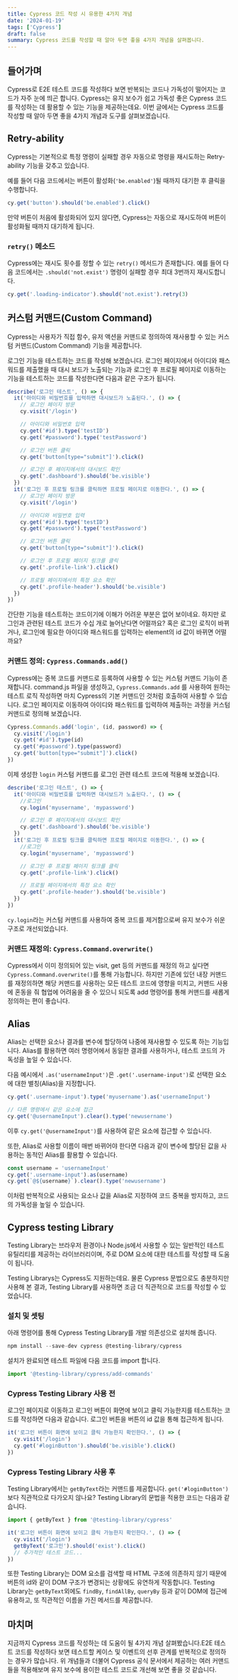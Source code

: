 ```yaml
---
title: Cypress 코드 작성 시 유용한 4가지 개념
date: '2024-01-19'
tags: ['Cypress']
draft: false
summary: Cypress 코드를 작성할 때 알아 두면 좋을 4가지 개념을 살펴봅니다.
---
```


## 들어가며

Cypress로 E2E 테스트 코드를 작성하다 보면 반복되는 코드나 가독성이 떨어지는 코드가 자주 눈에 띄곤 합니다. Cypress는 유지 보수가 쉽고 가독성 좋은 Cypress 코드를 작성하는 데 활용할 수 있는 기능을 제공하는데요. 이번 글에서는 Cypress 코드를 작성할 때 알아 두면 좋을 4가지 개념과 도구를 살펴보겠습니다.

## Retry-ability

Cypress는 기본적으로 특정 명령이 실패할 경우 자동으로 명령을 재시도하는 Retry-ability 기능을 갖추고 있습니다.

예를 들어 다음 코드에서는 버튼이 활성화(`'be.enabled'`)될 때까지 대기한 후 클릭을 수행합니다.

```js
cy.get('button').should('be.enabled').click()
```

만약 버튼이 처음에 활성화되어 있지 않다면, Cypress는 자동으로 재시도하여 버튼이 활성화될 때까지 대기하게 됩니다.

### `retry()` 메소드

Cypress에는 재시도 횟수를 정할 수 있는 `retry()` 메서드가 존재합니다. 예를 들어 다음 코드에서는 `.should('not.exist')` 명령이 실패할 경우 최대 3번까지 재시도합니다.

```js
cy.get('.loading-indicator').should('not.exist').retry(3)
```

## 커스텀 커맨드(Custom Command)

Cypress는 사용자가 직접 함수, 유저 액션을 커맨드로 정의하여 재사용할 수 있는 커스텀 커맨드(Custom Command) 기능을 제공합니다.

로그인 기능을 테스트하는 코드를 작성해 보겠습니다. 로그인 페이지에서 아이디와 패스워드를 제출했을 때 대시 보드가 노출되는 기능과 로그인 후 프로필 페이지로 이동하는 기능을 테스트하는 코드를 작성한다면 다음과 같은 구조가 됩니다.

```js
describe('로그인 테스트', () => {
  it('아이디와 비밀번호를 입력하면 대시보드가 노출된다.', () => {
    // 로그인 페이지 방문
    cy.visit('/login')

    // 아이디와 비밀번호 입력
    cy.get('#id').type('testID')
    cy.get('#password').type('testPassword')

    // 로그인 버튼 클릭
    cy.get('button[type="submit"]').click()

    // 로그인 후 페이지에서의 대시보드 확인
    cy.get('.dashboard').should('be.visible')
  })
  it('로그인 후 프로필 링크를 클릭하면 프로필 페이지로 이동한다.', () => {
    // 로그인 페이지 방문
    cy.visit('/login')

    // 아이디와 비밀번호 입력
    cy.get('#id').type('testID')
    cy.get('#password').type('testPassword')

    // 로그인 버튼 클릭
    cy.get('button[type="submit"]').click()

    // 로그인 후 프로필 페이지 링크를 클릭
    cy.get('.profile-link').click()

    // 프로필 페이지에서의 특정 요소 확인
    cy.get('.profile-header').should('be.visible')
  })
})
```

간단한 기능을 테스트하는 코드이기에 이해가 어려운 부분은 없어 보이네요. 하지만 로그인과 관련된 테스트 코드가 수십 개로 늘어난다면 어떨까요? 혹은 로그인 로직이 바뀌거나, 로그인에 필요한 아이디와 패스워드를 입력하는 element의 id 값이 바뀌면 어떨까요?

### 커맨드 정의: `Cypress.Commands.add()`

Cypress에는 중복 코드를 커맨드로 등록하여 사용할 수 있는 커스텀 커맨드 기능이 존재합니다. command.js 파일을 생성하고, `Cypress.Commands.add` 를 사용하여 원하는 테스트 로직 작성하면 마치 Cypress의 기본 커맨드인 것처럼 호출하여 사용할 수 있습니다. 로그인 페이지로 이동하여 아이디와 패스워드를 입력하여 제출하는 과정을 커스텀 커맨드로 정의해 보겠습니다.

```js
Cypress.Commands.add('login', (id, password) => {
  cy.visit('/login')
  cy.get('#id').type(id)
  cy.get('#password').type(password)
  cy.get('button[type="submit"]').click()
})
```

이제 생성한 `login` 커스텀 커맨드를 로그인 관련 테스트 코드에 적용해 보겠습니다.

```js
describe('로그인 테스트', () => {
  it('아이디와 비밀번호를 입력하면 대시보드가 노출된다.', () => {
    //로그인
    cy.login('myusername', 'mypassword')

    // 로그인 후 페이지에서의 대시보드 확인
    cy.get('.dashboard').should('be.visible')
  })
  it('로그인 후 프로필 링크를 클릭하면 프로필 페이지로 이동한다.', () => {
    //로그인
    cy.login('myusername', 'mypassword')

    // 로그인 후 프로필 페이지 링크를 클릭
    cy.get('.profile-link').click()

    // 프로필 페이지에서의 특정 요소 확인
    cy.get('.profile-header').should('be.visible')
  })
})
```

`cy.login`라는 커스텀 커맨드를 사용하여 중복 코드를 제거함으로써 유지 보수가 쉬운 구조로 개선되었습니다.

### 커맨드 재정의: `Cypress.Command.overwrite()`

Cypress에서 이미 정의되어 있는 visit, get 등의 커맨드를 재정의 하고 싶다면 `Cypress.Command.overwrite()`를 통해 가능합니다. 하지만 기존에 있던 내장 커맨드를 재정의하면 해당 커맨드를 사용하는 모든 테스트 코드에 영향을 미치고, 커맨드 사용에 혼동을 줘 협업에 어려움을 줄 수 있으니 되도록 add 명령어를 통해 커맨드를 새롭게 정의하는 편이 좋습니다.

## Alias

Alias는 선택한 요소나 결과를 변수에 할당하여 나중에 재사용할 수 있도록 하는 기능입니다. Alias를 활용하면 여러 명령어에서 동일한 결과를 사용하거나, 테스트 코드의 가독성을 높일 수 있습니다.

다음 예시에서 `.as('usernameInput')`은 `.get('.username-input')`로 선택한 요소에 대한 별칭(Alias)을 지정합니다.

```js
cy.get('.username-input').type('myusername').as('usernameInput')

// 다른 명령에서 같은 요소에 접근
cy.get('@usernameInput').clear().type('newusername')
```

이후 `cy.get('@usernameInput')`를 사용하여 같은 요소에 접근할 수 있습니다.

또한, Alias로 사용할 이름이 매번 바뀌어야 한다면 다음과 같이 변수에 할당된 값을 사용하는 동적인 Alias를 활용할 수 있습니다.

```js
const username = 'usernameInput'
cy.get('.username-input').as(username)
cy.get(`@${username}`).clear().type('newusername')
```

이처럼 반복적으로 사용되는 요소나 값을 Alias로 지정하여 코드 중복을 방지하고, 코드의 가독성을 높일 수 있습니다.

## Cypress testing Library

Testing Library는 브라우저 환경이나 Node.js에서 사용할 수 있는 일반적인 테스트 유틸리티를 제공하는 라이브러리이며, 주로 DOM 요소에 대한 테스트를 작성할 때 도움이 됩니다.

Testing Librarys는 Cypress도 지원하는데요. 물론 Cypress 문법으로도 충분하지만 사용해 본 결과, Testing Library를 사용하면 조금 더 직관적으로 코드를 작성할 수 있었습니다.

### 설치 및 셋팅

아래 명령어를 통해 Cypress Testing Library를 개발 의존성으로 설치해 줍니다.

```js
npm install --save-dev cypress @testing-library/cypress
```

설치가 완료되면 테스트 파일에 다음 코드를 import 합니다.

```js
import '@testing-library/cypress/add-commands'
```

### Cypress Testing Library 사용 전

로그인 페이지로 이동하고 로그인 버튼이 화면에 보이고 클릭 가능한지를 테스트하는 코드를 작성하면 다음과 같습니다. 로그인 버튼을 버튼의 id 값을 통해 접근하게 됩니다.

```js
it('로그인 버튼이 화면에 보이고 클릭 가능한지 확인한다.', () => {
  cy.visit('/login')
  cy.get('#loginButton').should('be.visible').click()
})
```

### Cypress Testing Library 사용 후

Testing Library에서는 `getByText`라는 커맨드를 제공합니다. `get('#loginButton')`보다 직관적으로 다가오지 않나요? Testing Library의 문법을 적용한 코드는 다음과 같습니다.

```js
import { getByText } from '@testing-library/cypress'

it('로그인 버튼이 화면에 보이고 클릭 가능한지 확인한다.', () => {
  cy.visit('/login')
  getByText('로그인').should('exist').click()
  // 추가적인 테스트 코드...
})
```

또한 Testing Library는 DOM 요소를 검색할 때 HTML 구조에 의존하지 않기 때문에 버튼의 id와 같이 DOM 구조가 변경되는 상황에도 유연하게 작동합니다.
Testing Library는 `getByText`외에도 `findBy`, `findAllBy`, `queryBy` 등과 같이 DOM에 접근에 유용하고, 또 직관적인 이름을 가진 메서드를 제공합니다.

## 마치며

지금까지 Cypress 코드를 작성하는 데 도움이 될 4가지 개념 살펴봤습니다.E2E 테스트 코드를 작성하다 보면 테스트할 케이스 및 이벤트의 선후 관계를 반복적으로 정의하는 경우가 많습니다. 위 개념들과 더불어 Cypress 공식 문서에서 제공하는 여러 커맨드들을 적용해보며 유지 보수에 용이한 테스트 코드로 개선해 보면 좋을 것 같습니다.
